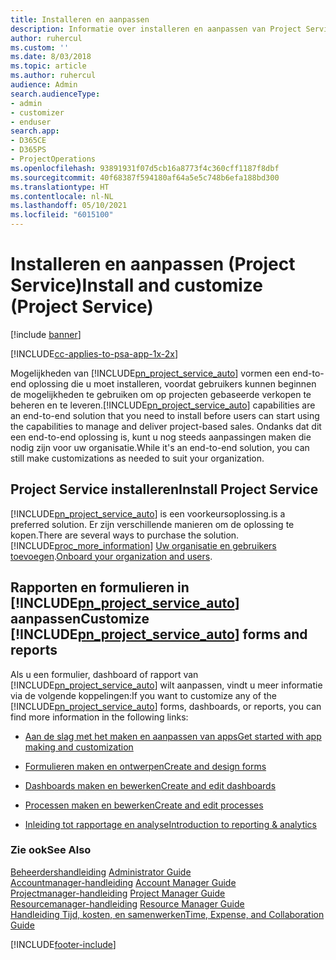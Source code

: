 ```yaml
---
title: Installeren en aanpassen
description: Informatie over installeren en aanpassen van Project Service
author: ruhercul
ms.custom: ''
ms.date: 8/03/2018
ms.topic: article
ms.author: ruhercul
audience: Admin
search.audienceType:
- admin
- customizer
- enduser
search.app:
- D365CE
- D365PS
- ProjectOperations
ms.openlocfilehash: 93891931f07d5cb16a8773f4c360cff1187f8dbf
ms.sourcegitcommit: 40f68387f594180af64a5e5c748b6efa188bd300
ms.translationtype: HT
ms.contentlocale: nl-NL
ms.lasthandoff: 05/10/2021
ms.locfileid: "6015100"
---
```

# <a name="install-and-customize-project-service"></a><span data-ttu-id="c9f9c-103">Installeren en aanpassen (Project Service)</span><span class="sxs-lookup"><span data-stu-id="c9f9c-103">Install and customize (Project Service)</span></span>

[!include [banner](../includes/psa-now-project-operations.md)]

[!INCLUDE[cc-applies-to-psa-app-1x-2x](../includes/cc-applies-to-psa-app-1x-2x.md)]

<span data-ttu-id="c9f9c-104">Mogelijkheden van [!INCLUDE[pn_project_service_auto](../includes/pn-project-service-auto.md)] vormen een end-to-end oplossing die u moet installeren, voordat gebruikers kunnen beginnen de mogelijkheden te gebruiken om op projecten gebaseerde verkopen te beheren en te leveren.</span><span class="sxs-lookup"><span data-stu-id="c9f9c-104">[!INCLUDE[pn_project_service_auto](../includes/pn-project-service-auto.md)] capabilities are an end-to-end solution that you need to install before users can start using the capabilities to manage and deliver project-based sales.</span></span> <span data-ttu-id="c9f9c-105">Ondanks dat dit een end-to-end oplossing is, kunt u nog steeds aanpassingen maken die nodig zijn voor uw organisatie.</span><span class="sxs-lookup"><span data-stu-id="c9f9c-105">While it's an end-to-end solution, you can still make customizations as needed to suit your organization.</span></span>  
<!-- TODO: I expect to find the information on how to get and install this here. Please find that and add it here. Same for Project Service.--> 
  
## <a name="install-project-service"></a><span data-ttu-id="c9f9c-106">Project Service installeren</span><span class="sxs-lookup"><span data-stu-id="c9f9c-106">Install Project Service</span></span>  
 [!INCLUDE[pn_project_service_auto](../includes/pn-project-service-auto.md)] <span data-ttu-id="c9f9c-107">is een voorkeursoplossing.</span><span class="sxs-lookup"><span data-stu-id="c9f9c-107">is a preferred solution.</span></span> <span data-ttu-id="c9f9c-108">Er zijn verschillende manieren om de oplossing te kopen.</span><span class="sxs-lookup"><span data-stu-id="c9f9c-108">There are several ways to purchase the solution.</span></span> [!INCLUDE[proc_more_information](../includes/proc-more-information.md)] <span data-ttu-id="c9f9c-109">[Uw organisatie en gebruikers toevoegen](/dynamics365/customerengagement/on-premises/admin/onboard-your-organization-and-users-to-dynamics-365-online).</span><span class="sxs-lookup"><span data-stu-id="c9f9c-109">[Onboard your organization and users](/dynamics365/customerengagement/on-premises/admin/onboard-your-organization-and-users-to-dynamics-365-online).</span></span>  
  
## <a name="customize-pn_project_service_auto-forms-and-reports"></a><span data-ttu-id="c9f9c-110">Rapporten en formulieren in [!INCLUDE[pn_project_service_auto](../includes/pn-project-service-auto.md)] aanpassen</span><span class="sxs-lookup"><span data-stu-id="c9f9c-110">Customize [!INCLUDE[pn_project_service_auto](../includes/pn-project-service-auto.md)] forms and reports</span></span>  
 <span data-ttu-id="c9f9c-111">Als u een formulier, dashboard of rapport van [!INCLUDE[pn_project_service_auto](../includes/pn-project-service-auto.md)] wilt aanpassen, vindt u meer informatie via de volgende koppelingen:</span><span class="sxs-lookup"><span data-stu-id="c9f9c-111">If you want to customize any of the [!INCLUDE[pn_project_service_auto](../includes/pn-project-service-auto.md)] forms, dashboards, or reports, you can find more information in the following links:</span></span>  
  
- [<span data-ttu-id="c9f9c-112">Aan de slag met het maken en aanpassen van apps</span><span class="sxs-lookup"><span data-stu-id="c9f9c-112">Get started with app making and customization</span></span>](/dynamics365/customerengagement/on-premises/customize/getting-started-customization)  
  
- [<span data-ttu-id="c9f9c-113">Formulieren maken en ontwerpen</span><span class="sxs-lookup"><span data-stu-id="c9f9c-113">Create and design forms</span></span>](/dynamics365/customerengagement/on-premises/customize/create-design-forms)  
  
- [<span data-ttu-id="c9f9c-114">Dashboards maken en bewerken</span><span class="sxs-lookup"><span data-stu-id="c9f9c-114">Create and edit dashboards</span></span>](/dynamics365/customerengagement/on-premises/customize/create-edit-dashboards)  
  
- [<span data-ttu-id="c9f9c-115">Processen maken en bewerken</span><span class="sxs-lookup"><span data-stu-id="c9f9c-115">Create and edit processes</span></span>](/dynamics365/customerengagement/on-premises/customize/guide-staff-through-common-tasks-processes)  
  
- [<span data-ttu-id="c9f9c-116">Inleiding tot rapportage en analyse</span><span class="sxs-lookup"><span data-stu-id="c9f9c-116">Introduction to reporting & analytics</span></span>](/dynamics365/customerengagement/on-premises/analytics/reporting-analytics-with-dynamics-365)  
  
### <a name="see-also"></a><span data-ttu-id="c9f9c-117">Zie ook</span><span class="sxs-lookup"><span data-stu-id="c9f9c-117">See Also</span></span>  
 <span data-ttu-id="c9f9c-118">[Beheerdershandleiding](../psa/admin-guide.md) </span><span class="sxs-lookup"><span data-stu-id="c9f9c-118">[Administrator Guide](../psa/admin-guide.md) </span></span>  
 <span data-ttu-id="c9f9c-119">[Accountmanager-handleiding](../psa/account-manager-guide.md) </span><span class="sxs-lookup"><span data-stu-id="c9f9c-119">[Account Manager Guide](../psa/account-manager-guide.md) </span></span>  
 <span data-ttu-id="c9f9c-120">[Projectmanager-handleiding](../psa/project-manager-guide.md) </span><span class="sxs-lookup"><span data-stu-id="c9f9c-120">[Project Manager Guide](../psa/project-manager-guide.md) </span></span>  
 <span data-ttu-id="c9f9c-121">[Resourcemanager-handleiding](../psa/resource-manager-guide.md) </span><span class="sxs-lookup"><span data-stu-id="c9f9c-121">[Resource Manager Guide](../psa/resource-manager-guide.md) </span></span>  
 [<span data-ttu-id="c9f9c-122">Handleiding Tijd, kosten, en samenwerken</span><span class="sxs-lookup"><span data-stu-id="c9f9c-122">Time, Expense, and Collaboration Guide</span></span>](../psa/time-expense-collaboration-guide.md)


[!INCLUDE[footer-include](../includes/footer-banner.md)]